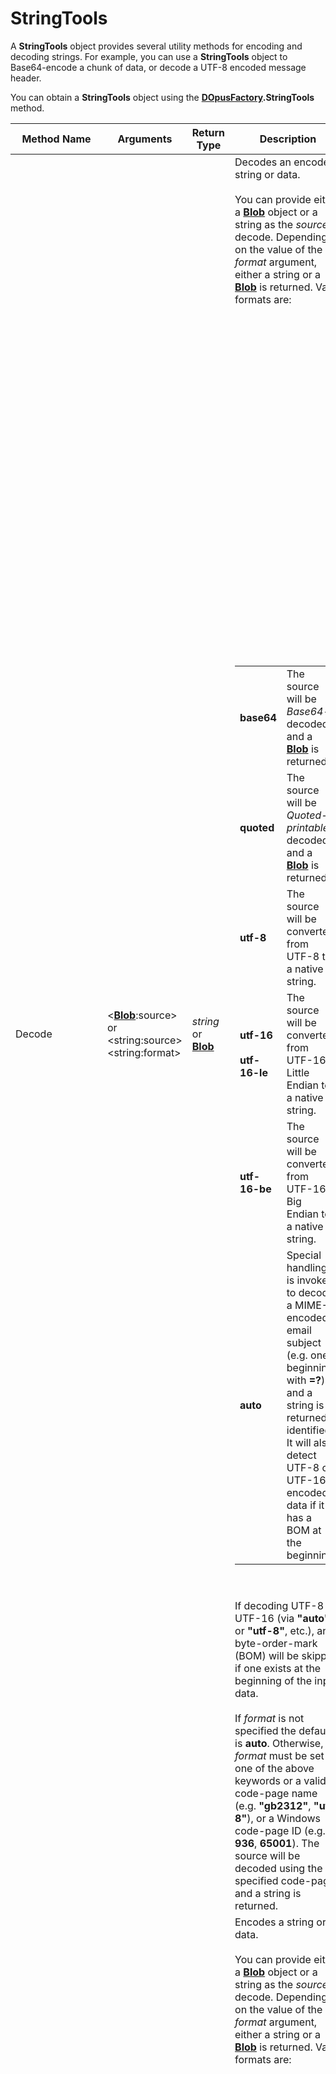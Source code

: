 # StringTools

A **StringTools** object provides several utility methods for encoding and decoding strings. For example, you can use a **StringTools** object to Base64-encode a chunk of data, or decode a UTF-8 encoded message header.

You can obtain a **StringTools** object using the **[DOpusFactory](dopusfactory.md).StringTools** method.

| Method Name | **Arguments** | Return Type | Description |
| --- | --- | --- | --- |
| Decode | \<**[Blob](blob.md)**:source\> or \<string:source\>  <br />\<string:format\> | *string* or  <br />**[Blob](blob.md)** | Decodes an encoded string or data.<br /><br />You can provide either a **[Blob](blob.md)** object or a string as the *source* to decode. Depending on the value of the *format* argument, either a string or a **[Blob](blob.md)** is returned. Valid formats are:<br /><br /><table><br /><tbody><br /><tr class="odd"><br /><td><strong>base64</strong></td><br /><td>The source will be <em>Base64</em>-decoded, and a <strong><a href="blob">Blob</a></strong> is returned.</td><br /></tr><br /><tr class="even"><br /><td><strong>quoted</strong></td><br /><td>The source will be <em>Quoted-printable</em>-decoded, and a <strong><a href="blob">Blob</a></strong> is returned.</td><br /></tr><br /><tr class="odd"><br /><td><strong>utf-8</strong></td><br /><td>The source will be converted from UTF-8 to a native string.</td><br /></tr><br /><tr class="even"><br /><td><strong>utf-16</strong><br /><br /><strong>utf-16-le</strong></td><br /><td>The source will be converted from UTF-16 Little Endian to a native string.</td><br /></tr><br /><tr class="odd"><br /><td><strong>utf-16-be</strong></td><br /><td>The source will be converted from UTF-16 Big Endian to a native string.</td><br /></tr><br /><tr class="even"><br /><td><strong>auto</strong></td><br /><td>Special handling is invoked to decode a MIME-encoded email subject (e.g. one beginning with <strong>=?</strong>), and a string is returned if identified. It will also detect UTF-8 or UTF-16 encoded data if it has a BOM at the beginning.</td><br /></tr><br /></tbody><br /></table><br /><br />If decoding UTF-8 or UTF-16 (via **"auto"** or **"utf-8"**, etc.), any byte-order-mark (BOM) will be skipped if one exists at the beginning of the input data.<br /><br />If *format* is not specified the default is **auto**. Otherwise, *format* must be set to one of the above keywords or a valid code-page name (e.g. **"gb2312"**, **"utf-8"**), or a Windows code-page ID (e.g. **936**, **65001**). The source will be decoded using the specified code-page and a string is returned. |
| Encode | \<**[Blob](blob.md)**:source\> or \<string:source\>  <br />\<string:format\> | *string* or  <br />**[Blob](blob.md)** | Encodes a string or data.<br /><br />You can provide either a **[Blob](blob.md)** object or a string as the *source* to decode. Depending on the value of the *format* argument, either a string or a **[Blob](blob.md)** is returned. Valid formats are:<br /><br /><table><br /><tbody><br /><tr class="odd"><br /><td><strong>base64</strong></td><br /><td>The source will be <em>Base64</em>-encoded, and a string is returned.</td><br /></tr><br /><tr class="even"><br /><td><strong>quoted</strong></td><br /><td>The source will be <em>Quoted-printable</em>-encoded, and a string is returned.</td><br /></tr><br /><tr class="odd"><br /><td><strong>utf-8</strong></td><br /><td>The source will be converted to UTF-8 without a byte-order-mark (BOM).</td><br /></tr><br /><tr class="even"><br /><td><strong>utf-8 bom</strong></td><br /><td>The source will be converted to UTF-8 with a BOM at the start.</td><br /></tr><br /><tr class="odd"><br /><td><strong>utf-16</strong><br /><br /><strong>utf-16-le</strong></td><br /><td>The source will be converted to UTF-16 Little Endian without a BOM.</td><br /></tr><br /><tr class="even"><br /><td><strong>utf-16 bom</strong><br /><br /><strong>utf-16-le bom</strong></td><br /><td>The source will be converted to UTF-16 Little Endian with a BOM.</td><br /></tr><br /><tr class="odd"><br /><td><strong>utf-16-be</strong></td><br /><td>The source will be converted to UTF-16 Big Endian without a BOM.</td><br /></tr><br /><tr class="even"><br /><td><strong>utf-16-be bom</strong></td><br /><td>The source will be converted to UTF-16 Big Endian with a BOM.</td><br /></tr><br /></tbody><br /></table><br /><br />Otherwise, *format* must be set to a valid code-page name (e.g. **"gb2312"**, **"utf-8"** etc.), or a Windows code-page ID (e.g. **936**, **65001**). The source will be encoded using the specified code-page and a **[Blob](blob.md)** is returned. |
| IsASCII | \<string:input\> | *bool* | Tests the input string to see if it only contains characters that can be represented in ASCII.<br /><br />If the result is false, the string is not safe to save into a text file unless you use a Unicode format such as UTF-8.<br /><br />This check is not affected by locales or codepages. Instead, it tests whether the string consists of only 7-bit ASCII characters, such that no characters will be lost or modified if you save the string to a text file and then load it back on any other computer. |
| LanguageStr | \<string:name\> or  <br />\<int:id\> | *string* | Returns a translated string in the currently selected language. Mainly needed for internal use.<br /><br />The currently defined strings are:<br /><br />| ID            | English language string |<br />|---------------|-------------------------|<br />| FavoritesBar  | Favorites Bar           |<br />| FindResults   | Find Results            |<br />| CopySelection | Copy Selection          |<br />| CopyAll       | Copy All                | |
| MakeLegal | \<string:name\> \[\<string:flags\>\] | *string* | Strips any illegal filename characters from the supplied string.<br /><br />The optional flags are:<br /><br />|       |                                                                                                                                                                                       |<br />|-------|---------------------------------------------------------------------------------------------------------------------------------------------------------------------------------------|<br />| **f** | forward slashes: convert separators to \<ib:inline-code\>`/`\</ib:inline-code\> instead of \<ib:inline-code\>`\`\</ib:inline-code\>                                                   |<br />| **n** | name instead of path: replace separators with \<ib:inline-code\>`_`\</ib:inline-code\> (implies **s**)                                                                                |<br />| **s** | subdirectory mode: replace \<ib:inline-code\>`:`\</ib:inline-code\> with \<ib:inline-code\>`;`\</ib:inline-code\> and remove \<ib:inline-code\>`\\`\</ib:inline-code\> from UNC paths | |
| RemoveDiacritics | \<string:input\> | *string* | Returns a copy of the input string with any diacritics (accent symbols) removed. For example, "á" would be converted to "a".<br /><br />This function uses the same rules that are used by the "ignore diacritics" options for pattern matching throughout Opus. |
| Truncate | \<string:input\> or *object*:[Path](path.md) \<int:length\> \[\<int:type\>\] | *string* | Truncates the specified input string to the requested number of characters.<br /><br />The optional *type* argument specifies the truncation type. Valid values are:<br /><br />|     |                        |<br />|-----|------------------------|<br />| 0   | truncate on the right  |<br />| 1   | truncate on the left   |<br />| 2   | truncate in the middle |<br /><br />If not specified, the default is **2** if *input* is a [Path](path.md) object, otherwise the default is **0**.<br /><br />If the input value is a [Path](path.md) and middle truncation is selected, the function takes path separators into account correctly. |

